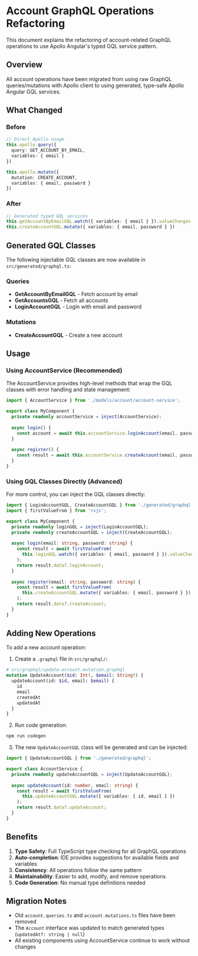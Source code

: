 # Account GraphQL Operations Refactoring

This document explains the refactoring of account-related GraphQL operations to use Apollo Angular's typed GQL service pattern.

## Overview

All account operations have been migrated from using raw GraphQL queries/mutations with Apollo client to using generated, type-safe Apollo Angular GQL services.

## What Changed

### Before
```typescript
// Direct Apollo usage
this.apollo.query({
  query: GET_ACCOUNT_BY_EMAIL,
  variables: { email }
})

this.apollo.mutate({
  mutation: CREATE_ACCOUNT,
  variables: { email, password }
})
```

### After
```typescript
// Generated typed GQL services
this.getAccountByEmailGQL.watch({ variables: { email } }).valueChanges
this.createAccountGQL.mutate({ variables: { email, password } })
```

## Generated GQL Classes

The following injectable GQL classes are now available in `src/generated/graphql.ts`:

### Queries
- **GetAccountByEmailGQL** - Fetch account by email
- **GetAccountsGQL** - Fetch all accounts
- **LoginAccountGQL** - Login with email and password

### Mutations
- **CreateAccountGQL** - Create a new account

## Usage

### Using AccountService (Recommended)
The AccountService provides high-level methods that wrap the GQL classes with error handling and state management:

```typescript
import { AccountService } from './models/account/account-service';

export class MyComponent {
  private readonly accountService = inject(AccountService);
  
  async login() {
    const account = await this.accountService.loginAccount(email, password);
  }
  
  async register() {
    const result = await this.accountService.createAccount(email, password);
  }
}
```

### Using GQL Classes Directly (Advanced)
For more control, you can inject the GQL classes directly:

```typescript
import { LoginAccountGQL, CreateAccountGQL } from './generated/graphql';
import { firstValueFrom } from 'rxjs';

export class MyComponent {
  private readonly loginGQL = inject(LoginAccountGQL);
  private readonly createAccountGQL = inject(CreateAccountGQL);
  
  async login(email: string, password: string) {
    const result = await firstValueFrom(
      this.loginGQL.watch({ variables: { email, password } }).valueChanges
    );
    return result.data?.loginAccount;
  }
  
  async register(email: string, password: string) {
    const result = await firstValueFrom(
      this.createAccountGQL.mutate({ variables: { email, password } })
    );
    return result.data?.createAccount;
  }
}
```

## Adding New Operations

To add a new account operation:

1. Create a `.graphql` file in `src/graphql/`:
```graphql
# src/graphql/update-account.mutation.graphql
mutation UpdateAccount($id: Int!, $email: String!) {
  updateAccount(id: $id, email: $email) {
    id
    email
    createdAt
    updatedAt
  }
}
```

2. Run code generation:
```bash
npm run codegen
```

3. The new `UpdateAccountGQL` class will be generated and can be injected:
```typescript
import { UpdateAccountGQL } from './generated/graphql';

export class AccountService {
  private readonly updateAccountGQL = inject(UpdateAccountGQL);
  
  async updateAccount(id: number, email: string) {
    const result = await firstValueFrom(
      this.updateAccountGQL.mutate({ variables: { id, email } })
    );
    return result.data?.updateAccount;
  }
}
```

## Benefits

1. **Type Safety**: Full TypeScript type checking for all GraphQL operations
2. **Auto-completion**: IDE provides suggestions for available fields and variables
3. **Consistency**: All operations follow the same pattern
4. **Maintainability**: Easier to add, modify, and remove operations
5. **Code Generation**: No manual type definitions needed

## Migration Notes

- Old `account.queries.ts` and `account.mutations.ts` files have been removed
- The `Account` interface was updated to match generated types (`updatedAt?: string | null`)
- All existing components using AccountService continue to work without changes
